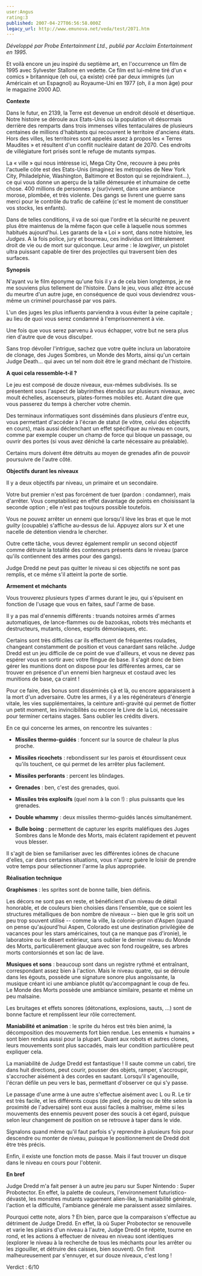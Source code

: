 ```yaml
---
user:Angus
rating:3
published: 2007-04-27T06:56:58.000Z
legacy_url: http://www.emunova.net/veda/test/2071.htm
---
```

_Développé par Probe Entertainment Ltd., publié par Acclaim Entertainment en 1995\._  

  

Et voilà encore un jeu inspiré du septième art, en l'occurrence un film de 1995 avec Sylvester Stallone en vedette. Ce film est lui-même tiré d'un « comics » britannique (eh oui, ça existe) créé par deux immigrés (un Américain et un Espagnol) au Royaume-Uni en 1977 (oh, il a mon âge) pour le magazine 2000 AD.  

  

**Contexte**  

  

Dans le futur, en 2139, la Terre est devenue un endroit désolé et désertique. Notre histoire se déroule aux Etats-Unis où la population vit désormais derrière des remparts dans trois immenses villes tentaculaires de plusieurs centaines de millions d'habitants qui recouvrent le territoire d'anciens états. Hors des villes, les territoires sont appelés assez à propos les « Terres Maudites » et résultent d'un conflit nucléaire datant de 2070\. Ces endroits de villégiature fort prisés sont le refuge de mutants sympas.  

  

La « ville » qui nous intéresse ici, Mega City One, recouvre à peu près l'actuelle côte est des Etats-Unis (imaginez les métropoles de New York City, Philadelphie, Washington, Baltimore et Boston qui se rejoindraient...), ce qui vous donne un aperçu de la taille démesurée et inhumaine de cette chose. 400 millions de personnes y (sur)vivent, dans une ambiance morose, plombée, et très violente. Des gangs se livrent une guerre sans merci pour le contrôle du trafic de caféine (c'est le moment de constituer vos stocks, les enfants).  

  

Dans de telles conditions, il va de soi que l'ordre et la sécurité ne peuvent plus être maintenus de la même façon que celle à laquelle nous sommes habitués aujourd'hui. Les garants de la « Loi » sont, dans notre histoire, les _Judges_. A la fois police, jury et bourreau, ces individus ont littéralement droit de vie ou de mort sur quiconque. Leur arme : le _lawgiver_, un pistolet ultra puissant capable de tirer des projectiles qui traversent bien des surfaces.  

  

**Synopsis**  

  

N'ayant vu le film éponyme qu'une fois il y a de cela bien longtemps, je ne me souviens plus tellement de l'histoire. Dans le jeu, vous allez être accusé du meurtre d'un autre juge, en conséquence de quoi vous deviendrez vous-même un criminel pourchassé par vos pairs.  

L'un des juges les plus influents parviendra à vous éviter la peine capitale ; au lieu de quoi vous serez condamné à l'emprisonnement à vie.  

Une fois que vous serez parvenu à vous échapper, votre but ne sera plus rien d'autre que de vous disculper.  

Sans trop dévoiler l'intrigue, sachez que votre quête inclura un laboratoire de clonage, des Juges Sombres, un Monde des Morts, ainsi qu'un certain Judge Death... qui avec un tel nom doit être le grand méchant de l'histoire.  

  

**A quoi cela ressemble-t-il ?**  

  

Le jeu est composé de douze niveaux, eux-mêmes subdivisés. Ils se présentent sous l'aspect de labyrinthes étendus sur plusieurs niveaux, avec moult échelles, ascenseurs, plates-formes mobiles etc. Autant dire que vous passerez du temps à chercher votre chemin.  

  

Des terminaux informatiques sont disséminés dans plusieurs d'entre eux, vous permettant d'accéder à l'écran de statut (le vôtre, celui des objectifs en cours), mais aussi déclenchant un effet spécifique au niveau en cours, comme par exemple couper un champ de force qui bloque un passage, ou ouvrir des portes (si vous avez déniché la carte nécessaire au préalable).  

  

Certains murs doivent être détruits au moyen de grenades afin de pouvoir poursuivre de l'autre côté.  

  

**Objectifs durant les niveaux**  

  

Il y a deux objectifs par niveau, un primaire et un secondaire.  

  

Votre but premier n'est pas forcément de tuer (pardon : condamner), mais d'arrêter. Vous comptabilisez en effet davantage de points en choisissant la seconde option ; elle n'est pas toujours possible toutefois.  

Vous ne pouvez arrêter un ennemi que lorsqu'il lève les bras et que le mot _guilty_ (coupable) s'affiche au-dessus de lui. Appuyez alors sur X et une nacelle de détention viendra le chercher.  

  

Outre cette tâche, vous devrez également remplir un second objectif comme détruire la totalité des conteneurs présents dans le niveau (parce qu'ils contiennent des armes pour des gangs).  

  

Judge Dredd ne peut pas quitter le niveau si ces objectifs ne sont pas remplis, et ce même s'il atteint la porte de sortie.  

  

**Armement et méchants**  

  

Vous trouverez plusieurs types d'armes durant le jeu, qui s'épuisent en fonction de l'usage que vous en faites, sauf l'arme de base.  

  

Il y a pas mal d'ennemis différents : truands notoires armés d'armes automatiques, de lance-flammes ou de bazookas, robots très méchants et destructeurs, mutants, clones, esprits démoniaques, etc.  

  

Certains sont très difficiles car ils effectuent de fréquentes roulades, changeant constamment de position et vous canardant sans relâche. Judge Dredd est un jeu difficile de ce point de vue d'ailleurs, et vous ne devez pas espérer vous en sortir avec votre flingue de base. Il s'agit donc de bien gérer les munitions dont on dispose pour les différentes armes, car se trouver en présence d'un ennemi bien hargneux et costaud avec les munitions de base, ça craint !  

  

Pour ce faire, des bonus sont disséminés çà et là, ou encore apparaissent à la mort d'un adversaire. Outre les armes, il y a les régénérateurs d'énergie vitale, les vies supplémentaires, la ceinture anti-gravité qui permet de flotter un petit moment, les invincibilités ou encore le Livre de la Loi, nécessaire pour terminer certains stages. Sans oublier les crédits divers.  

  

En ce qui concerne les armes, on rencontre les suivantes :  

  

- __Missiles thermo-guidés__ : foncent sur la source de chaleur la plus proche.  

- __Missiles ricochets__ : rebondissent sur les parois et étourdissent ceux qu'ils touchent, ce qui permet de les arrêter plus facilement.  

- __Missiles perforants__ : percent les blindages.  

- __Grenades__ : ben, c'est des grenades, quoi.  

- __Missiles très explosifs__ (quel nom à la con !) : plus puissants que les grenades.  

- __Double whammy__ : deux missiles thermo-guidés lancés simultanément.  

- __Bulle boing__ : permettent de capturer les esprits maléfiques des Juges Sombres dans le Monde des Morts, mais éclatent rapidement et peuvent vous blesser.  

  

Il s'agit de bien se familiariser avec les différentes icônes de chacune d'elles, car dans certaines situations, vous n'aurez guère le loisir de prendre votre temps pour sélectionner l'arme la plus appropriée.  

  

**Réalisation technique**  

  

__Graphismes__ : les sprites sont de bonne taille, bien définis.  

Les décors ne sont pas en reste, et bénéficient d'un niveau de détail honorable, et de couleurs bien choisies dans l'ensemble, que ce soient les structures métalliques de bon nombre de niveaux -- bien que le gris soit un peu trop souvent utilisé -- comme la ville, la colonie-prison d'Aspen (quand on pense qu'aujourd'hui Aspen, Colorado est une destination privilégiée de vacances pour les stars américaines, tout ça ne manque pas d'ironie), le laboratoire ou le désert extérieur, sans oublier le dernier niveau du Monde des Morts, particulièrement glauque avec son fond rougeâtre, ses arbres morts contorsionnés et son lac de lave.  

  

__Musiques et sons__ : beaucoup sont dans un registre rythmé et entraînant, correspondant assez bien à l'action. Mais le niveau quatre, qui se déroule dans les égouts, possède une signature sonore plus angoissante, la musique créant ici une ambiance plutôt qu'accompagnant le coup de feu. Le Monde des Morts possède une ambiance similaire, pesante et même un peu malsaine.  

Les bruitages et effets sonores (détonations, explosions, sauts, ...) sont de bonne facture et remplissent leur rôle correctement.  

  

__Maniabilité et animation__ : le sprite du héros est très bien animé, la décomposition des mouvements fort bien rendue. Les ennemis « humains » sont bien rendus aussi pour la plupart. Quant aux robots et autres clones, leurs mouvements sont plus saccadés, mais leur condition particulière peut expliquer cela.  

  

La maniabilité de Judge Dredd est fantastique ! Il saute comme un cabri, tire dans huit directions, peut courir, pousser des objets, ramper, s'accroupir, s'accrocher aisément à des cordes en sautant. Lorsqu'il s'agenouille, l'écran défile un peu vers le bas, permettant d'observer ce qui s'y passe.  

  

Le passage d'une arme à une autre s'effectue aisément avec L ou R. Le tir est très facile, et les différents coups (de pied, de poing ou de tête selon la proximité de l'adversaire) sont eux aussi faciles à maîtriser, même si les mouvements des ennemis peuvent poser des soucis à cet égard, puisque selon leur changement de position on se retrouve à taper dans le vide.  

  

Signalons quand même qu'il faut parfois s'y reprendre à plusieurs fois pour descendre ou monter de niveau, puisque le positionnement de Dredd doit être très précis.  

  

Enfin, il existe une fonction mots de passe. Mais il faut trouver un disque dans le niveau en cours pour l'obtenir.  

  

**En bref**  

  

Judge Dredd m'a fait penser à un autre jeu paru sur Super Nintendo : Super Probotector. En effet, la palette de couleurs, l'environnement futuristico-dévasté, les monstres mutants vaguement alien-like, la maniabilité générale, l'action et la difficulté, l'ambiance générale me paraissent assez similaires.  

  

Pourquoi cette note, alors ? Eh bien, parce que la comparaison s'effectue au détriment de Judge Dredd. En effet, là où Super Probotector se renouvelle et varie les plaisirs d'un niveau à l'autre, Judge Dredd se répète, tourne en rond, et les actions à effectuer de niveau en niveau sont identiques (explorer le niveau à la recherche de tous les méchants pour les arrêter ou les zigouiller, et détruire des caisses, bien souvent). On finit malheureusement par s'ennuyer, et sur douze niveaux, c'est long !  

  

Verdict : 6/10